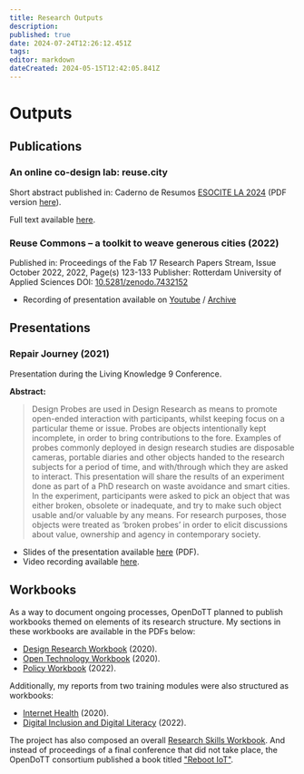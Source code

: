 ```yaml
---
title: Research Outputs
description: 
published: true
date: 2024-07-24T12:26:12.451Z
tags: 
editor: markdown
dateCreated: 2024-05-15T12:42:05.841Z
---
```


# Outputs

## Publications

### An online co-design lab: reuse.city

Short abstract published in: Caderno de Resumos [ESOCITE LA 2024](https://esocite2024.com.br/) (PDF version [here](https://nomeqqeivau0lieh.public.blob.vercel-storage.com/Resumos%20curtos_EsociteLA_2024%20v3.docx-fVQStolTlBxdtLN9t79HNzJDFW9FTR.pdf?download=1)).

Full text available [here](/opendott/public/online-codesign-lab-reuse-city).

### Reuse Commons – a toolkit to weave generous cities (2022)

Published in: Proceedings of the Fab 17 Research Papers Stream, Issue October 2022, 2022, Page(s) 123-133
Publisher: Rotterdam University of Applied Sciences
DOI: [10.5281/zenodo.7432152](https://doi.org/10.5281/zenodo.7432152)
- Recording of presentation available on [Youtube](https://www.youtube.com/watch?v=9FffmnQeZCU) / [Archive](https://archive.org/details/reuse-commons_fab-city)

## Presentations

### Repair Journey (2021)

Presentation during the Living Knowledge 9 Conference.

**Abstract:**

> Design Probes are used in Design Research as means to promote open-ended interaction with participants, whilst keeping focus on a particular theme or issue. Probes are objects intentionally kept incomplete, in order to bring contributions to the fore. Examples of probes commonly deployed in design research studies are disposable cameras, portable diaries and other objects handed to the research subjects for a period of time, and with/through which they are asked to interact.
This presentation will share the results of an experiment done as part of a PhD research on waste avoidance and smart cities. In the experiment, participants were asked to pick an object that was either broken, obsolete or inadequate, and try to make such object usable and/or valuable by any means. For research purposes, those objects were treated as ‘broken probes’ in order to elicit discussions about value, ownership and agency in contemporary society.

- Slides of the presentation available [here](/opendott/slides/2021-Repair-Journey-LK9.pdf) (PDF).
- Video recording available [here](https://archive.org/details/lk9-f045).


## Workbooks

As a way to document ongoing processes, OpenDoTT planned to publish workbooks themed on elements of its research structure. My sections in these workbooks are available in the PDFs below:

- [Design Research Workbook](reports/2020-Design-Research-Workbook.pdf) (2020).
- [Open Technology Workbook](reports/2021-Open-Technology-Workbook.pdf) (2020).
- [Policy Workbook](reports/2022-Policy-Workbook.pdf) (2022).

Additionally, my reports from two training modules were also structured as workbooks:

- [Internet Health](/opendott/reports/2020-Internet-Health.pdf) (2020).
- [Digital Inclusion and Digital Literacy](/opendott/reports/2022-Digital-Inclusion-Literacy-Slides.pdf) (2022).

The project has also composed an overall [Research Skills Workbook](https://ec.europa.eu/research/participants/documents/downloadPublic?documentIds=080166e5f91b1035&appId=PPGMS). And instead of proceedings of a final conference that did not take place, the OpenDoTT consortium published a book titled ["Reboot IoT"](https://ec.europa.eu/research/participants/documents/downloadPublic?documentIds=080166e5fbfeffa7&appId=PPGMS).